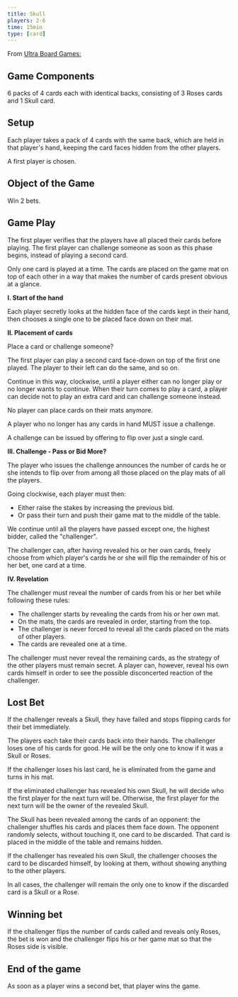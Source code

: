 ```yaml
---
title: Skull
players: 2-6
time: 15min
type: [card]
---
```


From [Ultra Board Games:](https://www.ultraboardgames.com/skull-and-roses/game-rules.php)

## Game Components
6 packs of 4 cards each with identical backs, consisting of 3 Roses cards and 1 Skull card.

## Setup
Each player takes a pack of 4 cards with the same back, which are held in that player's hand, keeping the card faces hidden from the other players.

A first player is chosen.

## Object of the Game
Win 2 bets.

## Game Play
The first player verifies that the players have all placed their cards before playing. The first player can challenge someone as soon as this phase begins, instead of playing a second card.

Only one card is played at a time. The cards are placed on the game mat on top of each other in a way that makes the number of cards present obvious at a glance.

**I. Start of the hand**

Each player secretly looks at the hidden face of the cards kept in their hand, then chooses a single one to be placed face down on their mat.

**II. Placement of cards**

Place a card or challenge someone?

The first player can play a second card face-down on top of the first one played. The player to their left can do the same, and so on.

Continue in this way, clockwise, until a player either can no longer play or no longer wants to continue. When their turn comes to play a card, a player can decide not to play an extra card and can challenge someone instead.

No player can place cards on their mats anymore.

A player who no longer has any cards in hand MUST issue a challenge.

A challenge can be issued by offering to flip over just a single card.

**III. Challenge - Pass or Bid More?**

The player who issues the challenge announces the number of cards he or she intends to flip over from among all those placed on the play mats of all the players.

Going clockwise, each player must then:

* Either raise the stakes by increasing the previous bid.
* Or pass their turn and push their game mat to the middle of the table.

We continue until all the players have passed except one, the highest bidder, called the "challenger".

The challenger can, after having revealed his or her own cards, freely choose from which player's cards he or she will flip the remainder of his or her bet, one card at a time.

**IV. Revelation**

The challenger must reveal the number of cards from his or her bet while following these rules:

* The challenger starts by revealing the cards from his or her own mat.
* On the mats, the cards are revealed in order, starting from the top.
* The challenger is never forced to reveal all the cards placed on the mats of other players.
* The cards are revealed one at a time.

The challenger must never reveal the remaining cards, as the strategy of the other players must remain secret. A player can, however, reveal his own cards himself in order to see the possible disconcerted reaction of the challenger.

## Lost Bet
If the challenger reveals a Skull, they have failed and stops flipping cards for their bet immediately.

The players each take their cards back into their hands. The challenger loses one of his cards for good. He will be the only one to know if it was a Skull or Roses.

If the challenger loses his last card, he is eliminated from the game and turns in his mat.

If the eliminated challenger has revealed his own Skull, he will decide who the first player for the next turn will be. Otherwise, the first player for the next turn will be the owner of the revealed Skull.

The Skull has been revealed among the cards of an opponent: the challenger shuffles his cards and places them face down. The opponent randomly selects, without touching it, one card to be discarded. That card is placed in the middle of the table and remains hidden.

If the challenger has revealed his own Skull, the challenger chooses the card to be discarded himself, by looking at them, without showing anything to the other players.

In all cases, the challenger will remain the only one to know if the discarded card is a Skull or a Rose.

## Winning bet
If the challenger flips the number of cards called and reveals only Roses, the bet is won and the challenger flips his or her game mat so that the Roses side is visible.

## End of the game
As soon as a player wins a second bet, that player wins the game.

